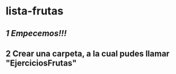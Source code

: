 # lista-frutas
## *1 Empecemos!!!*
## 2 Crear una carpeta, a la cual pudes llamar "EjerciciosFrutas"
##
